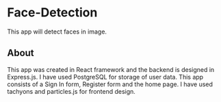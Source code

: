 # Face-Detection
This app will detect faces in image.

## About
This app was created in React framework and the backend is designed in Express.js. I have used PostgreSQL for storage of user data. This app consists of a Sign In form, Register form and the home page. I have used tachyons and particles.js for frontend design.
